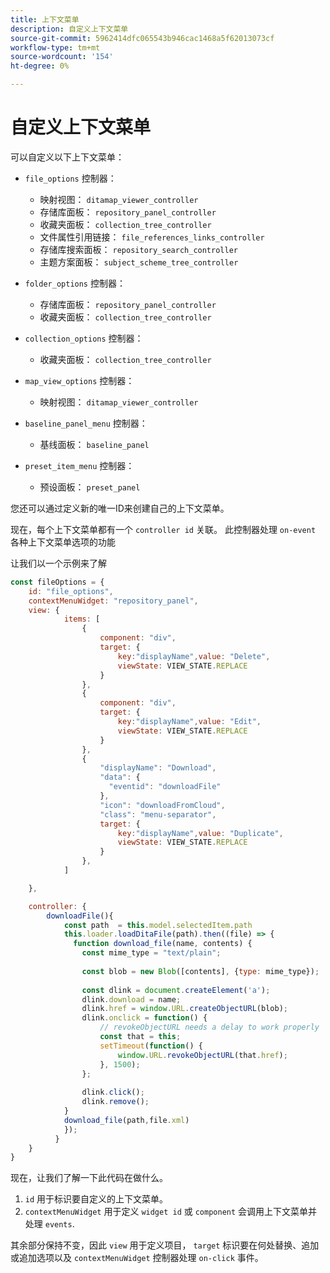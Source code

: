 ```yaml
---
title: 上下文菜单
description: 自定义上下文菜单
source-git-commit: 5962414dfc065543b946cac1468a5f62013073cf
workflow-type: tm+mt
source-wordcount: '154'
ht-degree: 0%

---
```



# 自定义上下文菜单

可以自定义以下上下文菜单：

- `file_options`
控制器：
   - 映射视图： `ditamap_viewer_controller`
   - 存储库面板： `repository_panel_controller`
   - 收藏夹面板： `collection_tree_controller`
   - 文件属性引用链接： `file_references_links_controller`
   - 存储库搜索面板： `repository_search_controller`
   - 主题方案面板： `subject_scheme_tree_controller`

- `folder_options`
控制器：
   - 存储库面板： `repository_panel_controller`
   - 收藏夹面板： `collection_tree_controller`

- `collection_options`
控制器：
   - 收藏夹面板： `collection_tree_controller`

- `map_view_options`
控制器：
   - 映射视图： `ditamap_viewer_controller`

- `baseline_panel_menu`
控制器：
   - 基线面板： `baseline_panel`

- `preset_item_menu`
控制器：
   - 预设面板： `preset_panel`

您还可以通过定义新的唯一ID来创建自己的上下文菜单。

现在，每个上下文菜单都有一个 `controller id` 关联。 此控制器处理 `on-event` 各种上下文菜单选项的功能

让我们以一个示例来了解

```js title=customise_context_menu.js"
const fileOptions = {
    id: "file_options",
    contextMenuWidget: "repository_panel",
    view: {
            items: [
                {
                    component: "div",
                    target: {
                        key:"displayName",value: "Delete",                    
                        viewState: VIEW_STATE.REPLACE
                    }
                },
                {
                    component: "div",
                    target: {
                        key:"displayName",value: "Edit",                    
                        viewState: VIEW_STATE.REPLACE
                    }
                },
                {
                    "displayName": "Download",
                    "data": {
                      "eventid": "downloadFile"
                    },
                    "icon": "downloadFromCloud",
                    "class": "menu-separator",         
                    target: {
                        key:"displayName",value: "Duplicate",                    
                        viewState: VIEW_STATE.REPLACE
                    }
                },
            ]

    },

    controller: {
        downloadFile(){
            const path  = this.model.selectedItem.path
            this.loader.loadDitaFile(path).then((file) => {
              function download_file(name, contents) {
                const mime_type = "text/plain";
        
                const blob = new Blob([contents], {type: mime_type});
        
                const dlink = document.createElement('a');
                dlink.download = name;
                dlink.href = window.URL.createObjectURL(blob);
                dlink.onclick = function() {
                    // revokeObjectURL needs a delay to work properly
                    const that = this;
                    setTimeout(function() {
                        window.URL.revokeObjectURL(that.href);
                    }, 1500);
                };
        
                dlink.click();
                dlink.remove();
            }
            download_file(path,file.xml)
            });
          }
    }
}
```

现在，让我们了解一下此代码在做什么。

1. `id` 用于标识要自定义的上下文菜单。
2. `contextMenuWidget` 用于定义 `widget id` 或 `component` 会调用上下文菜单并处理 `events`.

其余部分保持不变，因此 `view` 用于定义项目， `target` 标识要在何处替换、追加或追加选项以及 `contextMenuWidget` 控制器处理 `on-click` 事件。
